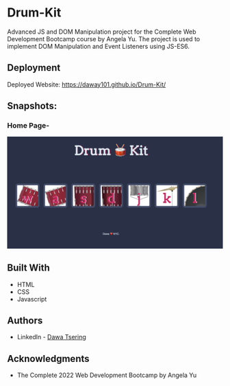# Drum-Kit
Advanced JS and DOM Manipulation project for the Complete Web Development Bootcamp course by Angela Yu.
The project is used to implement DOM Manipulation and Event Listeners using JS-ES6.

## Deployment

Deployed Website: https://daway101.github.io/Drum-Kit/

## Snapshots:
### Home Page-
<img alt="drum-image" src="Image/drumkit.png">

## Built With

  * HTML
  * CSS
  * Javascript

## Authors

- LinkedIn - [Dawa Tsering](https://www.linkedin.com/in/dawatsering/)

## Acknowledgments

  * The Complete 2022 Web Development Bootcamp by Angela Yu
